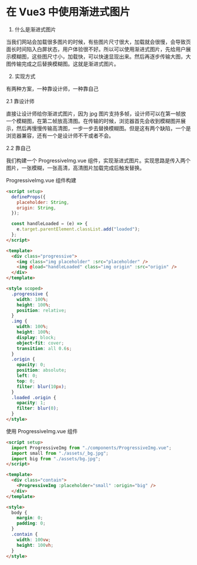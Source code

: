 # 在 Vue3 中使用渐进式图片

<!-- 1 -->

1. 什么是渐进式图片

当我们网站会加载很多图片的时候，有些图片尺寸很大，加载就会很慢，会导致页面长时间陷入白屏状态，用户体验很不好。所以可以使用渐进式图片，先给用户展示模糊图，这些图尺寸小，加载快，可以快速显现出来。然后再逐步传输大图，大图传输完成之后替换模糊图。这就是渐进式图片。

2. 实现方式

有两种方案，一种靠设计师，一种靠自己

2.1 靠设计师

直接让设计师给你渐进式图片，因为 jpg 图片支持多帧，设计师可以在第一帧放一个模糊图，在第二帧放高清图。在传输的时候，浏览器首先会收到模糊图并展示，然后再慢慢传输高清图，一步一步去替换模糊图。但是这有两个缺陷，一个是浏览器兼容，还有一个是设计师不干或者不会。

2.2 靠自己

我们构建一个 ProgressiveImg.vue 组件，实现渐进式图片。实现思路是传入两个图片，一张模糊，一张高清，高清图片加载完成后触发替换。

ProgressiveImg.vue 组件构建

```html
<script setup>
  defineProps({
    placeholder: String,
    origin: String,
  });

  const handleLoaded = (e) => {
    e.target.parentElement.classList.add("loaded");
  };
</script>

<template>
  <div class="progressive">
    <img class="img placeholder" :src="placeholder" />
    <img @load="handleLoaded" class="img origin" :src="origin" />
  </div>
</template>

<style scoped>
  .progressive {
    width: 100%;
    height: 100%;
    position: relative;
  }
  .img {
    width: 100%;
    height: 100%;
    display: block;
    object-fit: cover;
    transition: all 0.6s;
  }
  .origin {
    opacity: 0;
    position: absolute;
    left: 0;
    top: 0;
    filter: blur(10px);
  }
  .loaded .origin {
    opacity: 1;
    filter: blur(0);
  }
</style>
```

使用 ProgressiveImg.vue 组件

```html
<script setup>
  import ProgressiveImg from "./components/ProgressiveImg.vue";
  import small from "./assets/_bg.jpg";
  import big from "./assets/bg.jpg";
</script>

<template>
  <div class="contain">
    <ProgressiveImg :placeholder="small" :origin="big" />
  </div>
</template>

<style>
  body {
    margin: 0;
    padding: 0;
  }
  .contain {
    width: 100vw;
    height: 100vh;
  }
</style>
```
